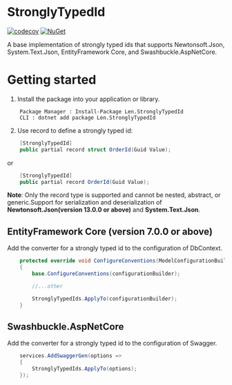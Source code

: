 # StronglyTypedId
[![codecov][badge-codecov]](https://codecov.io/gh/LenFon/StronglyTypedId)
[![NuGet][badge-nuget]][nuget-package]

A base implementation of strongly typed ids that supports Newtonsoft.Json, System.Text.Json, EntityFramework Core, and Swashbuckle.AspNetCore.
# Getting started
1. Install the package into your application or library.
```
    Package Manager : Install-Package Len.StronglyTypedId
    CLI : dotnet add package Len.StronglyTypedId 
```
2. Use record to define a strongly typed id:
```C#
    [StronglyTypedId]
    public partial record struct OrderId(Guid Value);
```
or

```C#
    [StronglyTypedId]
    public partial record OrderId(Guid Value);
```
**Note**: Only the record type is supported and cannot be nested, abstract, or generic.Support for serialization and deserialization of **Newtonsoft.Json(version 13.0.0 or above)** and **System.Text.Json**.

## EntityFramework Core (version 7.0.0 or above)
Add the converter for a strongly typed id to the configuration of DbContext.
```C#
    protected override void ConfigureConventions(ModelConfigurationBuilder configurationBuilder)
    {
        base.ConfigureConventions(configurationBuilder);

        //...other

        StronglyTypedIds.ApplyTo(configurationBuilder);
    }
```
## Swashbuckle.AspNetCore
Add the converter for a strongly typed id to the configuration of Swagger.

```C#
    services.AddSwaggerGen(options =>
    {
        StronglyTypedIds.ApplyTo(options);
    });
```

[nuget-package]: https://www.nuget.org/packages/Len.StronglyTypedId/
[badge-nuget]: https://img.shields.io/nuget/v/Len.StronglyTypedId.svg
[badge-codecov]: https://codecov.io/github/LenFon/StronglyTypedId/branch/master/graph/badge.svg?token=S3PBV7W190
